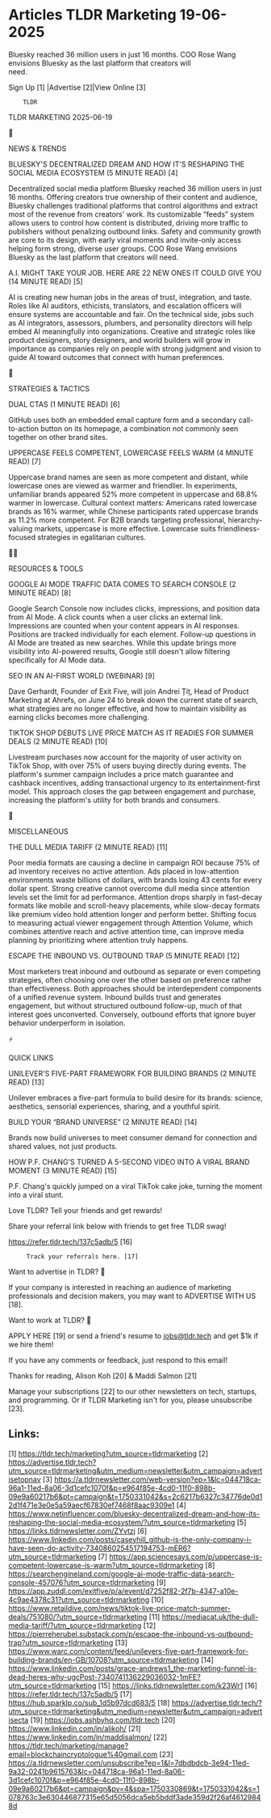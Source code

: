 # Articles TLDR Marketing 19-06-2025

Bluesky reached 36 million users in just 16 months. COO Rose Wang
envisions Bluesky as the last platform that creators will
need. ‌ ‌ ‌ ‌ ‌ ‌ ‌ ‌ ‌ ‌ ‌ ‌ ‌ ‌ ‌ ‌ ‌ ‌ ‌ ‌ ‌ ‌ ‌ ‌ ‌ ‌  ‌ ‌ ‌ ‌ ‌ ‌ ‌ ‌ ‌ ‌ ‌ ‌ ‌ ‌ ‌ ‌ ‌ ‌ ‌ ‌ ‌ ‌ ‌ ‌ ‌ ‌ 


 Sign Up [1] |Advertise [2]|View Online [3] 

		TLDR 

TLDR MARKETING 2025-06-19

📱 

NEWS & TRENDS

 BLUESKY'S DECENTRALIZED DREAM AND HOW IT'S RESHAPING THE SOCIAL MEDIA
ECOSYSTEM (5 MINUTE READ) [4] 

 Decentralized social media platform Bluesky reached 36 million users
in just 16 months. Offering creators true ownership of their content
and audience, Bluesky challenges traditional platforms that control
algorithms and extract most of the revenue from creators' work. Its
customizable “feeds” system allows users to control how content is
distributed, driving more traffic to publishers without penalizing
outbound links. Safety and community growth are core to its design,
with early viral moments and invite-only access helping form strong,
diverse user groups. COO Rose Wang envisions Bluesky as the last
platform that creators will need. 

 A.I. MIGHT TAKE YOUR JOB. HERE ARE 22 NEW ONES IT COULD GIVE YOU (14
MINUTE READ) [5] 

 AI is creating new human jobs in the areas of trust, integration, and
taste. Roles like AI auditors, ethicists, translators, and escalation
officers will ensure systems are accountable and fair. On the
technical side, jobs such as AI integrators, assessors, plumbers, and
personality directors will help embed AI meaningfully into
organizations. Creative and strategic roles like product designers,
story designers, and world builders will grow in importance as
companies rely on people with strong judgment and vision to guide AI
toward outcomes that connect with human preferences. 

🚀 

STRATEGIES & TACTICS

 DUAL CTAS (1 MINUTE READ) [6] 

 GitHub uses both an embedded email capture form and a secondary
call-to-action button on its homepage, a combination not commonly seen
together on other brand sites. 

 UPPERCASE FEELS COMPETENT, LOWERCASE FEELS WARM (4 MINUTE READ) [7] 

 Uppercase brand names are seen as more competent and distant, while
lowercase ones are viewed as warmer and friendlier. In experiments,
unfamiliar brands appeared 52% more competent in uppercase and 68.8%
warmer in lowercase. Cultural context matters: Americans rated
lowercase brands as 16% warmer, while Chinese participants rated
uppercase brands as 11.2% more competent. For B2B brands targeting
professional, hierarchy-valuing markets, uppercase is more effective.
Lowercase suits friendliness-focused strategies in egalitarian
cultures. 

🧑‍💻 

RESOURCES & TOOLS

 GOOGLE AI MODE TRAFFIC DATA COMES TO SEARCH CONSOLE (2 MINUTE READ)
[8] 

 Google Search Console now includes clicks, impressions, and position
data from AI Mode. A click counts when a user clicks an external link.
Impressions are counted when your content appears in AI responses.
Positions are tracked individually for each element. Follow-up
questions in AI Mode are treated as new searches. While this update
brings more visibility into AI-powered results, Google still doesn't
allow filtering specifically for AI Mode data. 

 SEO IN AN AI-FIRST WORLD (WEBINAR) [9] 

 Dave Gerhardt, Founder of Exit Five, will join Andrei Țiț, Head of
Product Marketing at Ahrefs, on June 24 to break down the current
state of search, what strategies are no longer effective, and how to
maintain visibility as earning clicks becomes more challenging. 

 TIKTOK SHOP DEBUTS LIVE PRICE MATCH AS IT READIES FOR SUMMER DEALS (2
MINUTE READ) [10] 

 Livestream purchases now account for the majority of user activity on
TikTok Shop, with over 75% of users buying directly during events. The
platform's summer campaign includes a price match guarantee and
cashback incentives, adding transactional urgency to its
entertainment-first model. This approach closes the gap between
engagement and purchase, increasing the platform's utility for both
brands and consumers. 

🎁 

MISCELLANEOUS

 THE DULL MEDIA TARIFF (2 MINUTE READ) [11] 

 Poor media formats are causing a decline in campaign ROI because 75%
of ad inventory receives no active attention. Ads placed in
low-attention environments waste billions of dollars, with brands
losing 43 cents for every dollar spent. Strong creative cannot
overcome dull media since attention levels set the limit for ad
performance. Attention drops sharply in fast-decay formats like mobile
and scroll-heavy placements, while slow-decay formats like premium
video hold attention longer and perform better. Shifting focus to
measuring actual viewer engagement through Attention Volume, which
combines attentive reach and active attention time, can improve media
planning by prioritizing where attention truly happens. 

 ESCAPE THE INBOUND VS. OUTBOUND TRAP (5 MINUTE READ) [12] 

 Most marketers treat inbound and outbound as separate or even
competing strategies, often choosing one over the other based on
preference rather than effectiveness. Both approaches should be
interdependent components of a unified revenue system. Inbound builds
trust and generates engagement, but without structured outbound
follow-up, much of that interest goes unconverted. Conversely,
outbound efforts that ignore buyer behavior underperform in isolation.


⚡ 

QUICK LINKS

 UNILEVER'S FIVE-PART FRAMEWORK FOR BUILDING BRANDS (2 MINUTE READ)
[13] 

 Unilever embraces a five-part formula to build desire for its brands:
science, aesthetics, sensorial experiences, sharing, and a youthful
spirit. 

 BUILD YOUR “BRAND UNIVERSE” (2 MINUTE READ) [14] 

 Brands now build universes to meet consumer demand for connection and
shared values, not just products. 

 HOW P.F. CHANG'S TURNED A 5-SECOND VIDEO INTO A VIRAL BRAND MOMENT (3
MINUTE READ) [15] 

 P.F. Chang's quickly jumped on a viral TikTok cake joke, turning the
moment into a viral stunt. 

Love TLDR? Tell your friends and get rewards!

 Share your referral link below with friends to get free TLDR swag! 

 https://refer.tldr.tech/137c5adb/5 [16] 

		 Track your referrals here. [17] 

Want to advertise in TLDR? 📰

 If your company is interested in reaching an audience of marketing
professionals and decision makers, you may want to ADVERTISE WITH US
[18]. 

Want to work at TLDR? 💼

 APPLY HERE [19] or send a friend's resume to jobs@tldr.tech and get
$1k if we hire them! 

 If you have any comments or feedback, just respond to this email! 

Thanks for reading, 
Alison Koh [20] & Maddi Salmon [21] 

 Manage your subscriptions [22] to our other newsletters on tech,
startups, and programming. Or if TLDR Marketing isn't for you, please
unsubscribe [23]. 

 

Links:
------
[1] https://tldr.tech/marketing?utm_source=tldrmarketing
[2] https://advertise.tldr.tech?utm_source=tldrmarketing&utm_medium=newsletter&utm_campaign=advertisetopnav
[3] https://a.tldrnewsletter.com/web-version?ep=1&lc=044718ca-96a1-11ed-8a06-3d1cefc1070f&p=e964f85e-4cd0-11f0-898b-09e9a60217b6&pt=campaign&t=1750331042&s=2c6217b6327c34776de0d12d1f471e3e0e5a59aecf67830ef7468f8aac9309e1
[4] https://www.netinfluencer.com/bluesky-decentralized-dream-and-how-its-reshaping-the-social-media-ecosystem/?utm_source=tldrmarketing
[5] https://links.tldrnewsletter.com/ZYvtzj
[6] https://www.linkedin.com/posts/caseyhill_github-is-the-only-company-i-have-seen-do-activity-7340860254517194753-mER6?utm_source=tldrmarketing
[7] https://app.sciencesays.com/p/uppercase-is-competent-lowercase-is-warm?utm_source=tldrmarketing
[8] https://searchengineland.com/google-ai-mode-traffic-data-search-console-457076?utm_source=tldrmarketing
[9] https://app.zuddl.com/exitfive/p/a/event/d7252f82-2f7b-4347-a10e-4c9ae4378c31?utm_source=tldrmarketing
[10] https://www.retaildive.com/news/tiktok-live-price-match-summer-deals/751080/?utm_source=tldrmarketing
[11] https://mediacat.uk/the-dull-media-tariff/?utm_source=tldrmarketing
[12] https://pierreherubel.substack.com/p/escape-the-inbound-vs-outbound-trap?utm_source=tldrmarketing
[13] https://www.warc.com/content/feed/unilevers-five-part-framework-for-building-brands/en-GB/10708?utm_source=tldrmarketing
[14] https://www.linkedin.com/posts/grace-andrews1_the-marketing-funnel-is-dead-heres-why-ugcPost-7340741136229036032-1mFE?utm_source=tldrmarketing
[15] https://links.tldrnewsletter.com/k23Wr1
[16] https://refer.tldr.tech/137c5adb/5
[17] https://hub.sparklp.co/sub_1d5b97dcd683/5
[18] https://advertise.tldr.tech/?utm_source=tldrmarketing&utm_medium=newsletter&utm_campaign=advertisecta
[19] https://jobs.ashbyhq.com/tldr.tech
[20] https://www.linkedin.com/in/alikoh/
[21] https://www.linkedin.com/in/maddisalmon/
[22] https://tldr.tech/marketing/manage?email=blockchaincryptologue%40gmail.com
[23] https://a.tldrnewsletter.com/unsubscribe?ep=1&l=7dbdbdcb-3e94-11ed-9a32-0241b9615763&lc=044718ca-96a1-11ed-8a06-3d1cefc1070f&p=e964f85e-4cd0-11f0-898b-09e9a60217b6&pt=campaign&pv=4&spa=1750330869&t=1750331042&s=1078763c3e630446877315e65d5056dca5eb5bddf3ade359d2f26af46129848d